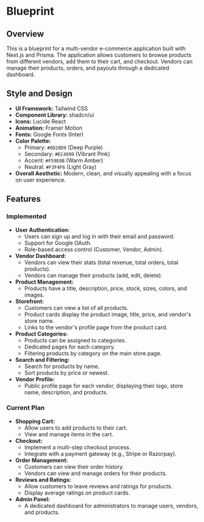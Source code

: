 # Blueprint

## Overview

This is a blueprint for a multi-vendor e-commerce application built with Next.js and Prisma. The application allows customers to browse products from different vendors, add them to their cart, and checkout. Vendors can manage their products, orders, and payouts through a dedicated dashboard.

## Style and Design

*   **UI Framework:** Tailwind CSS
*   **Component Library:** shadcn/ui
*   **Icons:** Lucide React
*   **Animation:** Framer Motion
*   **Fonts:** Google Fonts (Inter)
*   **Color Palette:**
    *   Primary: `#6D28D9` (Deep Purple)
    *   Secondary: `#EC4899` (Vibrant Pink)
    *   Accent: `#F59E0B` (Warm Amber)
    *   Neutral: `#F3F4F6` (Light Gray)
*   **Overall Aesthetic:** Modern, clean, and visually appealing with a focus on user experience.

## Features

### Implemented

*   **User Authentication:**
    *   Users can sign up and log in with their email and password.
    *   Support for Google OAuth.
    *   Role-based access control (Customer, Vendor, Admin).
*   **Vendor Dashboard:**
    *   Vendors can view their stats (total revenue, total orders, total products).
    *   Vendors can manage their products (add, edit, delete).
*   **Product Management:**
    *   Products have a title, description, price, stock, sizes, colors, and images.
*   **Storefront:**
    *   Customers can view a list of all products.
    *   Product cards display the product image, title, price, and vendor's store name.
    *   Links to the vendor's profile page from the product card.
*   **Product Categories:**
    *   Products can be assigned to categories.
    *   Dedicated pages for each category.
    *   Filtering products by category on the main store page.
*   **Search and Filtering:**
    *   Search for products by name.
    *   Sort products by price or newest.
*   **Vendor Profile:**
    *   Public profile page for each vendor, displaying their logo, store name, description, and products.

### Current Plan

*   **Shopping Cart:**
    *   Allow users to add products to their cart.
    *   View and manage items in the cart.
*   **Checkout:**
    *   Implement a multi-step checkout process.
    *   Integrate with a payment gateway (e.g., Stripe or Razorpay).
*   **Order Management:**
    *   Customers can view their order history.
    *   Vendors can view and manage orders for their products.
*   **Reviews and Ratings:**
    *   Allow customers to leave reviews and ratings for products.
    *   Display average ratings on product cards.
*   **Admin Panel:**
    *   A dedicated dashboard for administrators to manage users, vendors, and products.
